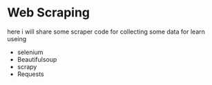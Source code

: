 # Web Scraping
here i will share   some scraper code for collecting some data for learn
useing 
- selenium 
- Beautifulsoup
- scrapy
- Requests
